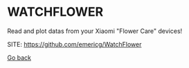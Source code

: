 # WATCHFLOWER
 
 Read and plot datas from your Xiaomi "Flower Care" devices!
 
 SITE: https://github.com/emericg/WatchFlower

 [Go back](https://portable-linux-apps.github.io/apps.html)

